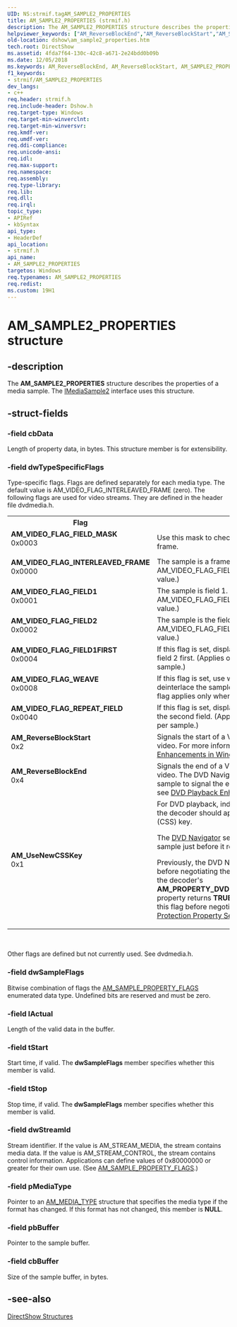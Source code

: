 ```yaml
---
UID: NS:strmif.tagAM_SAMPLE2_PROPERTIES
title: AM_SAMPLE2_PROPERTIES (strmif.h)
description: The AM_SAMPLE2_PROPERTIES structure describes the properties of a media sample. The IMediaSample2 interface uses this structure.
helpviewer_keywords: ["AM_ReverseBlockEnd","AM_ReverseBlockStart","AM_SAMPLE2_PROPERTIES","AM_SAMPLE2_PROPERTIES structure [DirectShow]","AM_SAMPLE2_PROPERTIESStructure","AM_UseNewCSSKey","AM_VIDEO_FLAG_FIELD1","AM_VIDEO_FLAG_FIELD1FIRST","AM_VIDEO_FLAG_FIELD2","AM_VIDEO_FLAG_FIELD_MASK","AM_VIDEO_FLAG_INTERLEAVED_FRAME","AM_VIDEO_FLAG_REPEAT_FIELD","AM_VIDEO_FLAG_WEAVE","dshow.am_sample2_properties","strmif/AM_SAMPLE2_PROPERTIES"]
old-location: dshow\am_sample2_properties.htm
tech.root: DirectShow
ms.assetid: 4fda7f64-130c-42c8-a671-2e24bdd0b09b
ms.date: 12/05/2018
ms.keywords: AM_ReverseBlockEnd, AM_ReverseBlockStart, AM_SAMPLE2_PROPERTIES, AM_SAMPLE2_PROPERTIES structure [DirectShow], AM_SAMPLE2_PROPERTIESStructure, AM_UseNewCSSKey, AM_VIDEO_FLAG_FIELD1, AM_VIDEO_FLAG_FIELD1FIRST, AM_VIDEO_FLAG_FIELD2, AM_VIDEO_FLAG_FIELD_MASK, AM_VIDEO_FLAG_INTERLEAVED_FRAME, AM_VIDEO_FLAG_REPEAT_FIELD, AM_VIDEO_FLAG_WEAVE, dshow.am_sample2_properties, strmif/AM_SAMPLE2_PROPERTIES
f1_keywords:
- strmif/AM_SAMPLE2_PROPERTIES
dev_langs:
- c++
req.header: strmif.h
req.include-header: Dshow.h
req.target-type: Windows
req.target-min-winverclnt: 
req.target-min-winversvr: 
req.kmdf-ver: 
req.umdf-ver: 
req.ddi-compliance: 
req.unicode-ansi: 
req.idl: 
req.max-support: 
req.namespace: 
req.assembly: 
req.type-library: 
req.lib: 
req.dll: 
req.irql: 
topic_type:
- APIRef
- kbSyntax
api_type:
- HeaderDef
api_location:
- strmif.h
api_name:
- AM_SAMPLE2_PROPERTIES
targetos: Windows
req.typenames: AM_SAMPLE2_PROPERTIES
req.redist: 
ms.custom: 19H1
---
```


# AM_SAMPLE2_PROPERTIES structure


## -description



The <b>AM_SAMPLE2_PROPERTIES</b> structure describes the properties of a media sample. The <a href="https://docs.microsoft.com/windows/desktop/api/strmif/nn-strmif-imediasample2">IMediaSample2</a> interface uses this structure.




## -struct-fields




### -field cbData

Length of property data, in bytes. This structure member is for extensibility.


### -field dwTypeSpecificFlags

Type-specific flags. Flags are defined separately for each media type. The default value is AM_VIDEO_FLAG_INTERLEAVED_FRAME (zero). The following flags are used for video streams. They are defined in the header file dvdmedia.h.

<table>
<tr>
<th>Flag</th>
<th>Meaning</th>
</tr>
<tr>
<td width="40%"><a id="AM_VIDEO_FLAG_FIELD_MASK"></a><a id="am_video_flag_field_mask"></a><dl>
<dt><b>AM_VIDEO_FLAG_FIELD_MASK</b></dt>
<dt>0x0003</dt>
</dl>
</td>
<td width="60%">
Use this mask to check whether the sample is a field or a frame.

</td>
</tr>
<tr>
<td width="40%"><a id="AM_VIDEO_FLAG_INTERLEAVED_FRAME"></a><a id="am_video_flag_interleaved_frame"></a><dl>
<dt><b>AM_VIDEO_FLAG_INTERLEAVED_FRAME</b></dt>
<dt>0x0000</dt>
</dl>
</td>
<td width="60%">
The sample is a frame. (Use the AM_VIDEO_FLAG_FIELD_MASK bitmask to test for this value.)  

</td>
</tr>
<tr>
<td width="40%"><a id="AM_VIDEO_FLAG_FIELD1"></a><a id="am_video_flag_field1"></a><dl>
<dt><b>AM_VIDEO_FLAG_FIELD1</b></dt>
<dt>0x0001</dt>
</dl>
</td>
<td width="60%">
The sample is field 1. (Use the AM_VIDEO_FLAG_FIELD_MASK bitmask to test for this value.) 

</td>
</tr>
<tr>
<td width="40%"><a id="AM_VIDEO_FLAG_FIELD2"></a><a id="am_video_flag_field2"></a><dl>
<dt><b>AM_VIDEO_FLAG_FIELD2</b></dt>
<dt>0x0002</dt>
</dl>
</td>
<td width="60%">
The sample is the field 2. (Use the AM_VIDEO_FLAG_FIELD_MASK bitmask to test for this value.)  

</td>
</tr>
<tr>
<td width="40%"><a id="AM_VIDEO_FLAG_FIELD1FIRST"></a><a id="am_video_flag_field1first"></a><dl>
<dt><b>AM_VIDEO_FLAG_FIELD1FIRST</b></dt>
<dt>0x0004</dt>
</dl>
</td>
<td width="60%">
If this flag is set, display field 1 first. Otherwise, display field 2 first. (Applies only when there are two fields per sample.) 

</td>
</tr>
<tr>
<td width="40%"><a id="AM_VIDEO_FLAG_WEAVE"></a><a id="am_video_flag_weave"></a><dl>
<dt><b>AM_VIDEO_FLAG_WEAVE</b></dt>
<dt>0x0008</dt>
</dl>
</td>
<td width="60%">
If this flag is set, use weave mode (that is, do not deinterlace the sample). Otherwise, use bob mode. This flag applies only when there are two fields per sample. 

</td>
</tr>
<tr>
<td width="40%"><a id="AM_VIDEO_FLAG_REPEAT_FIELD"></a><a id="am_video_flag_repeat_field"></a><dl>
<dt><b>AM_VIDEO_FLAG_REPEAT_FIELD</b></dt>
<dt>0x0040</dt>
</dl>
</td>
<td width="60%">
If this flag is set, display the first field again after displaying the second field. (Applies only when there are two fields per sample.)

</td>
</tr>
<tr>
<td width="40%"><a id="AM_ReverseBlockStart"></a><a id="am_reverseblockstart"></a><a id="AM_REVERSEBLOCKSTART"></a><dl>
<dt><b>AM_ReverseBlockStart</b></dt>
<dt>0x2</dt>
</dl>
</td>
<td width="60%">
Signals the start of a VOBU during reverse playback of DVD video.  For more information, see <a href="https://docs.microsoft.com/windows/desktop/DirectShow/dvd-playback-enhancements-in-windows-vista">DVD Playback Enhancements in Windows Vista</a>. 

</td>
</tr>
<tr>
<td width="40%"><a id="AM_ReverseBlockEnd"></a><a id="am_reverseblockend"></a><a id="AM_REVERSEBLOCKEND"></a><dl>
<dt><b>AM_ReverseBlockEnd</b></dt>
<dt>0x4</dt>
</dl>
</td>
<td width="60%">
Signals the end of a VOBU during reverse playback of DVD video. The DVD Navigator sets this flag on an empty sample to signal the end of a VOBU. For more information, see <a href="https://docs.microsoft.com/windows/desktop/DirectShow/dvd-playback-enhancements-in-windows-vista">DVD Playback Enhancements in Windows Vista</a>.

</td>
</tr>
<tr>
<td width="40%"><a id="AM_UseNewCSSKey"></a><a id="am_usenewcsskey"></a><a id="AM_USENEWCSSKEY"></a><dl>
<dt><b>AM_UseNewCSSKey</b></dt>
<dt>0x1</dt>
</dl>
</td>
<td width="60%">
For DVD playback, indicates the point in the stream when the decoder should apply a new Content Scramble System (CSS) key.

The <a href="https://docs.microsoft.com/windows/desktop/DirectShow/dvd-navigator-filter">DVD Navigator</a> sets this flag on an empty media sample just before it renegotiate a CSS title key.

Previously, the DVD Navigator incorrectly sent this key before negotiating the disc key. Starting in Windows 7, if the decoder's <b>AM_PROPERTY_DVDCOPY_SUPPORTS_NEW_KEYCOUNT</b> property returns <b>TRUE</b>, the DVD Navigator does not send this flag before negotiating the disc key. See <a href="https://docs.microsoft.com/windows/desktop/DirectShow/dvd-copy-protection-property-set">DVD Copy Protection Property Set</a>.

</td>
</tr>
</table>
 

Other flags are defined but not currently used. See dvdmedia.h.


### -field dwSampleFlags

Bitwise combination of flags the <a href="https://docs.microsoft.com/previous-versions/previous-versions/windows/desktop/api/strmif/ne-strmif-tagam_sample_property_flags">AM_SAMPLE_PROPERTY_FLAGS</a> enumerated data type. Undefined bits are reserved and must be zero.


### -field lActual

Length of the valid data in the buffer.


### -field tStart

Start time, if valid. The <b>dwSampleFlags</b> member specifies whether this member is valid.


### -field tStop

Stop time, if valid. The <b>dwSampleFlags</b> member specifies whether this member is valid.


### -field dwStreamId

Stream identifier. If the value is AM_STREAM_MEDIA, the stream contains media data. If the value is AM_STREAM_CONTROL, the stream contains control information. Applications can define values of 0x80000000 or greater for their own use. (See <a href="https://docs.microsoft.com/previous-versions/previous-versions/windows/desktop/api/strmif/ne-strmif-tagam_sample_property_flags">AM_SAMPLE_PROPERTY_FLAGS</a>.)


### -field pMediaType

Pointer to an <a href="https://docs.microsoft.com/windows/desktop/api/strmif/ns-strmif-am_media_type">AM_MEDIA_TYPE</a> structure that specifies the media type if the format has changed. If this format has not changed, this member is <b>NULL</b>.


### -field pbBuffer

Pointer to the sample buffer.


### -field cbBuffer

Size of the sample buffer, in bytes.


## -see-also




<a href="https://docs.microsoft.com/windows/desktop/DirectShow/directshow-structures">DirectShow Structures</a>
 

 


